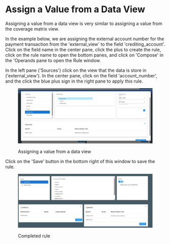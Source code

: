 # Assign a Value from a Data View

Assigning a value from a data view is very similar to assigning a value from the coverage matrix view. &#x20;

In the example below, we are assigning the external account number for the payment transaction from the 'external\_view' to the field 'crediting\_account'.  Click on the field name in the center pane, click the plus to create the rule, click on the rule name to open the bottom panes, and click on 'Compose' in the 'Operands pane to open the Rule window. &#x20;

In the left pane ('Sources') click on the view that the data is store in ('external\_view').  In the center pane, click on the field 'account\_number', and the click the blue plus sign in the right pane to apply this rule. &#x20;

<figure><img src="../../../../../.gitbook/assets/image (6) (1) (1) (1).png" alt=""><figcaption><p>Assigning a value from a data view</p></figcaption></figure>

Click on the 'Save' button in the bottom right of this window to save the rule.

<figure><img src="../../../../../.gitbook/assets/image (7) (1) (1) (1).png" alt=""><figcaption><p>Completed rule</p></figcaption></figure>
